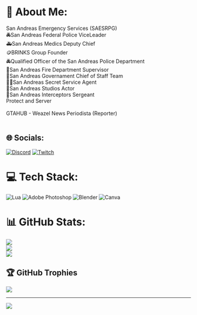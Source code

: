 # 💫 About Me:
San Andreas Emergency Services (SAESRPG)<br>🚔San Andreas Federal Police ViceLeader<br>🚑San Andreas Medics Deputy Chief<br>🪙BRINKS Group Founder<br>🚔Qualified Officer of the San Andreas Police Department <br>🚒San Andreas Fire Department Supervisor<br>🗽San Andreas Governament Chief of Staff Team<br>👮‍♂️San Andreas Secret Service Agent<br>🎥San Andreas Studios Actor<br>🛃San Andreas Interceptors Sergeant<br>Protect and Server<br><br>GTAHUB - Weazel News Periodista (Reporter)<br><br>


## 🌐 Socials:
[![Discord](https://img.shields.io/badge/Discord-%237289DA.svg?logo=discord&logoColor=white)](htttps://discord.gg/https://discord.gg/URRNJYRKHJ) [![Twitch](https://img.shields.io/badge/Twitch-%239146FF.svg?logo=Twitch&logoColor=white)](https://twitch.tv/angelfavian.m) 

# 💻 Tech Stack:
![Lua](https://img.shields.io/badge/lua-%232C2D72.svg?style=for-the-badge&logo=lua&logoColor=white) ![Adobe Photoshop](https://img.shields.io/badge/adobephotoshop-%2331A8FF.svg?style=for-the-badge&logo=adobephotoshop&logoColor=white) ![Blender](https://img.shields.io/badge/blender-%23F5792A.svg?style=for-the-badge&logo=blender&logoColor=white) ![Canva](https://img.shields.io/badge/Canva-%2300C4CC.svg?style=for-the-badge&logo=Canva&logoColor=white)
# 📊 GitHub Stats:
![](https://github-readme-stats.vercel.app/api?username=LAPDSpanishVEN&theme=dark&hide_border=false&include_all_commits=false&count_private=false)<br/>
![](https://github-readme-streak-stats.herokuapp.com/?user=LAPDSpanishVEN&theme=dark&hide_border=false)<br/>
![](https://github-readme-stats.vercel.app/api/top-langs/?username=LAPDSpanishVEN&theme=dark&hide_border=false&include_all_commits=false&count_private=false&layout=compact)

## 🏆 GitHub Trophies
![](https://github-profile-trophy.vercel.app/?username=LAPDSpanishVEN&theme=radical&no-frame=false&no-bg=true&margin-w=4)

---
[![](https://visitcount.itsvg.in/api?id=LAPDSpanishVEN&icon=0&color=0)](https://visitcount.itsvg.in)

